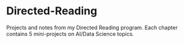 # Directed-Reading
Projects and notes from my Directed Reading program. Each chapter contains 5 mini-projects on AI/Data Science topics.
